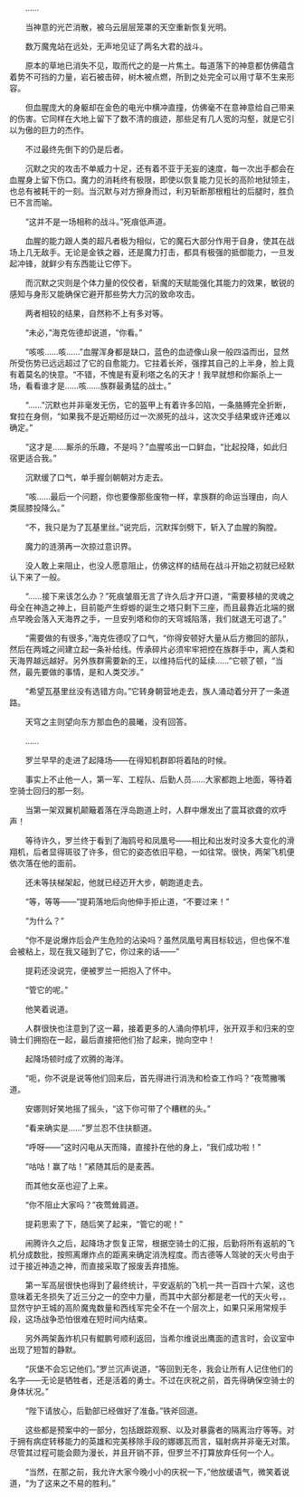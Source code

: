 　　……

　　当神意的光芒消散，被乌云层层笼罩的天空重新恢复光明。

　　数万魔鬼站在远处，无声地见证了两名大君的战斗。

　　原本的草地已消失不见，取而代之的是一片焦土。每道落下的神意都仿佛蕴含着势不可挡的力量，岩石被击碎，树木被点燃，所到之处完全可以用寸草不生来形容。

　　但血腥庞大的身躯却在金色的电光中横冲直撞，仿佛毫不在意神意给自己带来的伤害。它同样在大地上留下了数不清的痕迹，那些足有几人宽的沟壑，就是它引以为傲的巨力的杰作。

　　不过最终先倒下的仍是后者。

　　沉默之灾的攻击不单威力十足，还有着不亚于无妄的速度，每一次出手都会在血腥身上留下伤口。魔力的消耗终有极限，即使以恢复能力见长的高阶地狱领主，也总有被耗干的一刻。当沉默与对方擦身而过，利刃斩断那根粗壮的后腿时，胜负已不言而喻。

　　“这并不是一场相称的战斗。”死痕低声道。

　　血腥的能力跟人类的超凡者极为相似，它的魔石大部分作用于自身，使其在战场上几无敌手。无论是金铁之器，还是魔力打击，都具有极强的抵御能力，一旦发起冲锋，就鲜少有东西能让它停下。

　　而沉默之灾则是个体力量的佼佼者，斩魔的天赋能强化其能力的效果，敏锐的感知与身形又能确保它避开那些势大力沉的致命攻击。

　　两者相较的结果，自然称不上有多对等。

　　“未必，”海克佐德却说道，“你看。”

　　“咳咳……咳……”血腥浑身都是缺口，蓝色的血迹像山泉一般四溢而出，显然所受伤势已远远超过了它的自愈能力。它拄着长斧，强撑其自己的上半身，脸上竟有着莫名的快意。“不错，不愧是有夏利塔之名的天才！我早就想和你厮杀上一场，看看谁才是……咳……族群最勇猛的战士。”

　　“……”沉默也并非毫发无伤，它的盔甲上有着许多凹陷，一条胳膊完全折断，耷拉在身侧，“如果我不是近期经历过一次濒死的战斗，这次交手结果或许还难以确定。”

　　“这才是……厮杀的乐趣，不是吗？”血腥咳出一口鲜血，“比起投降，如此归宿更适合我。”

　　沉默缓了口气，单手握剑朝朝对方走去。

　　“咳……最后一个问题，你也要像那些废物一样，拿族群的命运当理由，向人类屈膝投降么。”

　　“不，我只是为了瓦基里丝。”说完后，沉默挥剑劈下，斩入了血腥的胸膛。

　　魔力的涟漪再一次掠过意识界。

　　没人敢上来阻止，也没人愿意阻止，仿佛这样的结局在战斗开始之初就已经默认下来了一般。

　　“……接下来该怎么办？”死痕皱眉无言了许久后才开口道，“需要移植的灵魂之母全在神造之神上，目前能产生蜉蝣的诞生之塔只剩下三座，而且最靠近北端的据点早晚会落入天海界之手，一旦安列塔和你的天穹城陷落，我们就退无可退了。”

　　“需要做的有很多，”海克佐德叹了口气，“你得安顿好大量从后方撤回的部队，然后在两城之间建立起一条补给线。传承碎片必须牢牢把控在族群手中，离人类和天海界越远越好。另外族群需要新的王，以维持后代的延续……”它顿了顿，“当然，最先要做的事情，是和人类交涉。”

　　“希望瓦基里丝没有选错方向。”它转身朝营地走去，族人涌动着分开了一条道路。

　　天穹之主则望向东方那血色的晨曦，没有回答。

　　……

　　罗兰早早的走进了起降场——在得知机群即将着陆的时候。

　　事实上不止他一人，第一军、工程队、后勤人员……大家都跑上地面，等待着空骑士回归的那一刻。

　　当第一架双翼机颠簸着落在浮岛跑道上时，人群中爆发出了震耳欲聋的欢呼声！

　　等待许久，罗兰终于看到了海鸥号和凤凰号——相比和出发时没多大变化的滑翔机，后者显得斑驳了许多，但它的姿态依旧平稳，一如往常。很快，两架飞机便依次落在他的面前。

　　还未等扶梯架起，他就已经迈开大步，朝跑道走去。

　　“等，等等——”提莉落地后向他伸手拒止道，“不要过来！”

　　“为什么？”

　　“你不是说爆炸后会产生危险的沾染吗？虽然凤凰号离目标较远，但也保不准会被粘上，现在我又碰到了它，你过来的话——”

　　提莉还没说完，便被罗兰一把抱入了怀中。

　　“管它的呢。”

　　他笑着说道。

　　人群很快也注意到了这一幕，接着更多的人涌向停机坪，张开双手和归来的空骑士们拥抱在一起，最后直接把他们抬了起来，抛向空中！

　　起降场顿时成了欢腾的海洋。

　　“呃，你不说是说等他们回来后，首先得进行消洗和检查工作吗？”夜莺撇嘴道。

　　安娜则好笑地摇了摇头，“这下你可带了个糟糕的头。”

　　“看来确实是……”罗兰忍不住扶额道。

　　“呼呀——”这时闪电从天而降，直接扑在他的身上，“我们成功啦！”

　　“咕咕！赢了咕！”紧随其后的是麦茜。

　　而其他女巫也迎了上来。

　　“你不阻止大家吗？”夜莺耸肩道。

　　提莉思索了下，随后笑了起来，“管它的呢！”

　　闹腾许久之后，起降场才恢复正常，根据空骑士的汇报，后勤将所有返航的飞机分成数批，按照离爆炸点的距离来确定消洗程度。而古德等人驾驶的天火号由于过于接近神造之神，而直接采取了报废丢弃措施。

　　第一军高层很快也得到了最终统计，平安返航的飞机一共一百四十六架，这也意味着无冬损失了近三分之一的空中力量，而其中大部分都是老一代的天火号，。显然守护王城的高阶魔鬼数量和西线军完全不在一个层次上，如果只采用常规手段，这场战争恐怕很难在短时间内结束。

　　另外两架轰炸机只有鲲鹏号顺利返回，当希尔维说出鹰面的遗言时，会议室中出现了短暂的静默。

　　“灰堡不会忘记他们。”罗兰沉声说道，“等回到无冬，我会让所有人记住他们的名字——无论是牺牲者，还是活着的勇士。不过在庆祝之前，首先得确保空骑士的身体状况。”

　　“陛下请放心，后勤部已经做好了准备。”铁斧回道。

　　这些都是预案中的一部分，包括跟踪观察、以及对暴露者的隔离治疗等等。对于拥有病症转移能力的英雄和完美移除手段的娜娜瓦而言，辐射病并非毫无对策。尽管其过程可能会颇为漫长，并且开销不菲，但罗兰不打算放弃任何一个人。

　　“当然，在那之前，我允许大家今晚小小的庆祝一下，”他放缓语气，微笑着说道，“为了这来之不易的胜利。”
